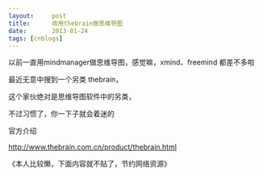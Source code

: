 ```yaml
---
layout:     post
title:      改用thebrain做思维导图
date:       2013-01-24
tags: [cnblogs]
---
```

以前一直用mindmanager做思维导图，感觉嘛，xmind、freemind 都差不多啦

最近无意中搜到一个另类 thebrain，

这个家伙绝对是思维导图软件中的另类，

不过习惯了，你一下子就会着迷的

官方介绍

http://www.thebrain.com.cn/product/thebrain.html

《本人比较懒，下面内容就不贴了，节约网络资源》
